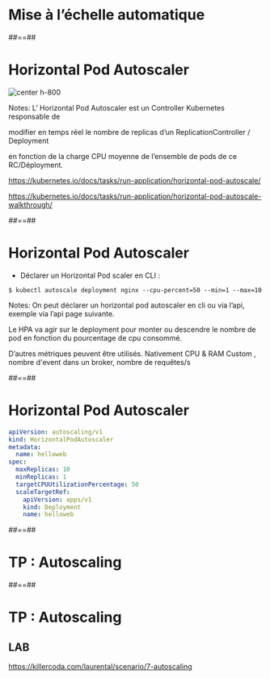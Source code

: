 <!-- .slide: class="transition-bg-sfeir-3"-->

# Mise à l’échelle automatique

##==##

<!-- .slide:-->

# Horizontal Pod Autoscaler

![center h-800](./assets/images/horizontal-pod-autoscaler.svg)

Notes:
L’
Horizontal Pod Autoscaler
est un Controller Kubernetes responsable de

modifier en temps réel le nombre de replicas
d’un ReplicationController / Deployment

en fonction de la charge CPU
moyenne de l’ensemble de pods de ce RC/Déployment.

https://kubernetes.io/docs/tasks/run-application/horizontal-pod-autoscale/

https://kubernetes.io/docs/tasks/run-application/horizontal-pod-autoscale-walkthrough/

##==##

<!-- .slide: class="with-code" -->

# Horizontal Pod Autoscaler

- Déclarer un Horizontal Pod scaler en CLI :

`$ kubectl autoscale deployment nginx --cpu-percent=50 --min=1 --max=10`

Notes:
On peut déclarer un horizontal pod autoscaler en cli ou via l’api, exemple via l’api page suivante.

Le HPA va agir sur le deployment pour monter ou descendre le nombre de pod en fonction du pourcentage de cpu consommé.

D’autres métriques peuvent être utilisés. Nativement CPU & RAM
Custom , nombre d'event dans un broker, nombre de requêtes/s

##==##

<!-- .slide: class="with-code" -->

# Horizontal Pod Autoscaler

```yaml
apiVersion: autoscaling/v1
kind: HorizontalPodAutoscaler
metadata:
  name: helloweb
spec:
  maxReplicas: 10
  minReplicas: 1
  targetCPUUtilizationPercentage: 50
  scaleTargetRef:
    apiVersion: apps/v1
    kind: Deployment
    name: helloweb
```

##==##

<!-- .slide: class="transition-bg-sfeir-2"-->

# TP : Autoscaling

##==##

<!-- .slide: class="exercice" -->

# TP : Autoscaling

## LAB

https://killercoda.com/laurental/scenario/7-autoscaling